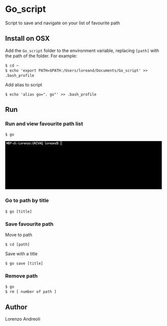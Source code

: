 # Go_script
Script to save and navigate on your list of favourite path

## Install on OSX
Add the `Go_script` folder to the environment variable, replacing `[path]` with the path of the folder. 
For example:
```
$ cd ~
$ echo 'export PATH=$PATH:/Users/loreand/Documents/Go_script' >> .bash_profile
```

Add alias to script
```
$ echo 'alias go=". go"' >> .bash_profile
```
## Run

### Run and view favourite path list
```
$ go
```
![](https://github.com/loreand95/Go_script/blob/master/images/go.gif)

### Go to path by title
```
$ go [title]
```

### Save favourite path
Move to path
```
$ cd [path]
```
Save with a title
```
$ go save [title]
```

### Remove path
```
$ go
$ rm [ number of path ]
```

## Author
Lorenzo Andreoli
